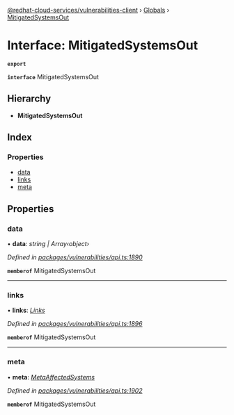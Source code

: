 [@redhat-cloud-services/vulnerabilities-client](../README.md) › [Globals](../globals.md) › [MitigatedSystemsOut](mitigatedsystemsout.md)

# Interface: MitigatedSystemsOut

**`export`** 

**`interface`** MitigatedSystemsOut

## Hierarchy

* **MitigatedSystemsOut**

## Index

### Properties

* [data](mitigatedsystemsout.md#data)
* [links](mitigatedsystemsout.md#links)
* [meta](mitigatedsystemsout.md#meta)

## Properties

###  data

• **data**: *string | Array‹object›*

*Defined in [packages/vulnerabilities/api.ts:1890](https://github.com/fhlavac/javascript-clients/blob/master/packages/vulnerabilities/api.ts#L1890)*

**`memberof`** MitigatedSystemsOut

___

###  links

• **links**: *[Links](links.md)*

*Defined in [packages/vulnerabilities/api.ts:1896](https://github.com/fhlavac/javascript-clients/blob/master/packages/vulnerabilities/api.ts#L1896)*

**`memberof`** MitigatedSystemsOut

___

###  meta

• **meta**: *[MetaAffectedSystems](metaaffectedsystems.md)*

*Defined in [packages/vulnerabilities/api.ts:1902](https://github.com/fhlavac/javascript-clients/blob/master/packages/vulnerabilities/api.ts#L1902)*

**`memberof`** MitigatedSystemsOut
